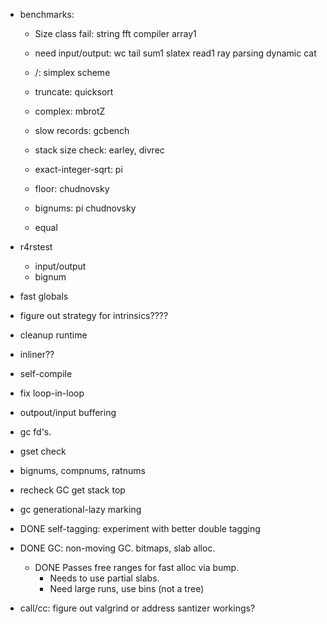 
* benchmarks:
  * Size class fail: string fft compiler array1
  
  * need input/output: wc tail sum1 slatex read1 ray parsing dynamic cat
  
  * /: simplex scheme 
  * truncate: quicksort
  * complex: mbrotZ
  
  * slow records: gcbench
  * stack size check: earley, divrec

  * exact-integer-sqrt: pi
  * floor: chudnovsky
  * bignums: pi chudnovsky

  * equal

* r4rstest
  * input/output
  * bignum

* fast globals

* figure out strategy for intrinsics????
* cleanup runtime
* inliner?? 

* self-compile
* fix loop-in-loop
* outpout/input buffering
* gc fd's.
* gset check
* bignums, compnums, ratnums

* recheck GC get stack top
* gc generational-lazy marking

* DONE self-tagging: experiment with better double tagging

* DONE GC: non-moving GC. bitmaps, slab alloc.  
  * DONE Passes free ranges for fast alloc via bump.
	* Needs to use partial slabs.
	* Need large runs, use bins (not a tree)

* call/cc: figure out valgrind or address santizer workings?

